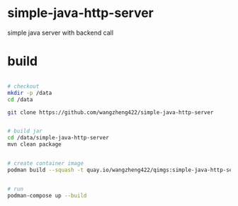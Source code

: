 # simple-java-http-server
simple java server with backend call


# build

```bash

# checkout
mkdir -p /data
cd /data

git clone https://github.com/wangzheng422/simple-java-http-server


# build jar
cd /data/simple-java-http-server
mvn clean package


# create container image
podman build --squash -t quay.io/wangzheng422/qimgs:simple-java-http-server-2024.04.14 ./


# run 
podman-compose up --build


```
